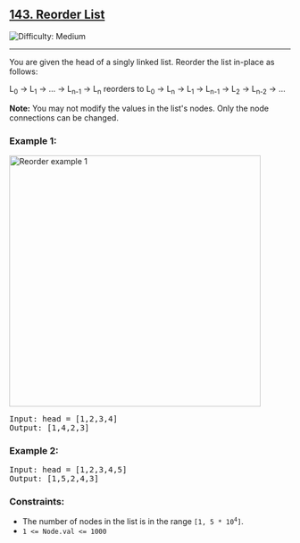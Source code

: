 <h2><a href="https://leetcode.com/problems/reorder-list">143. Reorder List</a></h2> 
<img src="https://img.shields.io/badge/Difficulty-Medium-orange" alt="Difficulty: Medium" />
<hr>

<p>You are given the head of a singly linked list. Reorder the list in-place as follows:</p>

<p>
L<sub>0</sub> → L<sub>1</sub> → … → L<sub>n-1</sub> → L<sub>n</sub>  
reorders to  
L<sub>0</sub> → L<sub>n</sub> → L<sub>1</sub> → L<sub>n-1</sub> → L<sub>2</sub> → L<sub>n-2</sub> → …
</p>

<p><strong>Note:</strong> You may not modify the values in the list's nodes. Only the node connections can be changed.</p>

<h3>Example 1:</h3>

<img src="https://assets.leetcode.com/uploads/2021/03/04/reorder1linked-list.jpg" alt="Reorder example 1" width="450"/>

<pre>
Input: head = [1,2,3,4]
Output: [1,4,2,3]
</pre>

<h3>Example 2:</h3>

<pre>
Input: head = [1,2,3,4,5]
Output: [1,5,2,4,3]
</pre>

<h3>Constraints:</h3>
<ul>
  <li>The number of nodes in the list is in the range <code>[1, 5 * 10<sup>4</sup>]</code>.</li>
  <li><code>1 &lt;= Node.val &lt;= 1000</code></li>
</ul>
